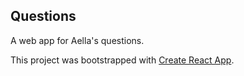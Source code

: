 ## Questions

A web app for Aella's questions.

This project was bootstrapped with [Create React App](https://github.com/facebookincubator/create-react-app).
